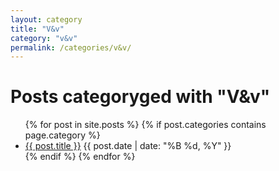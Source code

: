 ```yaml
---
layout: category
title: "V&v"
category: "v&v"
permalink: /categories/v&v/
---
```

<h1>Posts categoryged with "V&v"</h1>
<ul>
  {% for post in site.posts %}
    {% if post.categories contains page.category %}
      <li>
        <a href="{{ post.url | relative_url }}">{{ post.title }}</a>
        <span>{{ post.date | date: "%B %d, %Y" }}</span>
      </li>
    {% endif %}
  {% endfor %}
</ul>
